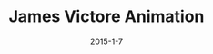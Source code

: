 ---
layout: default
title: James Victore Animation
video: <iframe src="//player.vimeo.com/video/118972567" webkitallowfullscreen mozallowfullscreen allowfullscreen></iframe>
img: /img/jamesv1.jpg
date: 2015-1-7
modalId: 4
slug: james-victore
projectDate: July 2013
client: University Assignment
service: Animation

tools: [After Effects,Illustrator,Photoshop]
values: [40,40,20]

brief: To create a kinetic typography piece based on a 30 second voice over supplied by the university.
execution: Upon researching James Victore’s style as a graphic designer I found it to be quite a gritty, dirty style so this was implemented into the final animation. I also decided to base the entire animation around Victore’s rather iconic moustache.<br>The resulting piece was something that I am quite proud of as it caused me to develop new skills in design (such as Adobe After Effects) and learn a new medium.
---